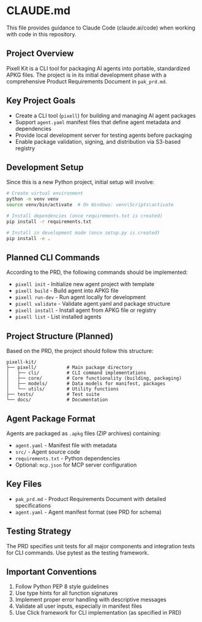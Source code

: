 # CLAUDE.md

This file provides guidance to Claude Code (claude.ai/code) when working with code in this repository.

## Project Overview

Pixell Kit is a CLI tool for packaging AI agents into portable, standardized APKG files. The project is in its initial development phase with a comprehensive Product Requirements Document in `pak_prd.md`.

## Key Project Goals

- Create a CLI tool (`pixell`) for building and managing AI agent packages
- Support `agent.yaml` manifest files that define agent metadata and dependencies
- Provide local development server for testing agents before packaging
- Enable package validation, signing, and distribution via S3-based registry

## Development Setup

Since this is a new Python project, initial setup will involve:

```bash
# Create virtual environment
python -m venv venv
source venv/bin/activate  # On Windows: venv\Scripts\activate

# Install dependencies (once requirements.txt is created)
pip install -r requirements.txt

# Install in development mode (once setup.py is created)
pip install -e .
```

## Planned CLI Commands

According to the PRD, the following commands should be implemented:

- `pixell init` - Initialize new agent project with template
- `pixell build` - Build agent into APKG file
- `pixell run-dev` - Run agent locally for development
- `pixell validate` - Validate agent.yaml and package structure
- `pixell install` - Install agent from APKG file or registry
- `pixell list` - List installed agents

## Project Structure (Planned)

Based on the PRD, the project should follow this structure:

```
pixell-kit/
├── pixell/           # Main package directory
│   ├── cli/          # CLI command implementations
│   ├── core/         # Core functionality (building, packaging)
│   ├── models/       # Data models for manifest, packages
│   └── utils/        # Utility functions
├── tests/            # Test suite
└── docs/             # Documentation
```

## Agent Package Format

Agents are packaged as `.apkg` files (ZIP archives) containing:
- `agent.yaml` - Manifest file with metadata
- `src/` - Agent source code
- `requirements.txt` - Python dependencies
- Optional: `mcp.json` for MCP server configuration

## Key Files

- `pak_prd.md` - Product Requirements Document with detailed specifications
- `agent.yaml` - Agent manifest format (see PRD for schema)

## Testing Strategy

The PRD specifies unit tests for all major components and integration tests for CLI commands. Use pytest as the testing framework.

## Important Conventions

1. Follow Python PEP 8 style guidelines
2. Use type hints for all function signatures
3. Implement proper error handling with descriptive messages
4. Validate all user inputs, especially in manifest files
5. Use Click framework for CLI implementation (as specified in PRD)
